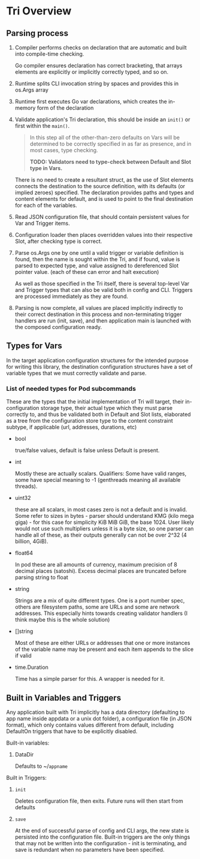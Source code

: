 # Tri Overview

## Parsing process

1. Compiler performs checks on declaration that are automatic and built into compile-time checking.
   
   Go compiler ensures declaration has correct bracketing, that arrays elements are explicitly or implicitly correctly typed, and so on.

3. Runtime splits CLI invocation string by spaces and provides this in os.Args array

4. Runtime first executes Go var declarations, which creates the in-memory form of the declaration

5. Validate application's Tri declaration, this should be inside an `init()` or first within the `main()`.
   
   > In this step all of the other-than-zero defaults on Vars will be determined to be correctly specified in as far as presence, and in most cases, type checking. 
   > 
   > **TODO: Validators need to type-check between Default and Slot type in Vars.**
   
   There is no need to create a resultant struct, as the use of Slot elements connects the destination to the source definition, with its defaults (or implied zeroes) specified. The declaration provides paths and types and content elements for default, and is used to point to the final destination for each of the variables.

6. Read JSON configuration file, that should contain persistent values for Var and Trigger items.

7. Configuration loader then places overridden values into their respective Slot, after checking type is correct.

8. Parse os.Args one by one until a valid trigger or variable definition is found, then the name is sought within the Tri, and if found, value is parsed to expected type, and value assigned to dereferenced Slot pointer value. (each of these can error and halt execution)
   
   As well as those specified in the Tri itself, there is several top-level Var and Trigger types that can also be valid both in config and CLI. Triggers are processed immediately as they are found.

9. Parsing is now complete, all values are placed implicitly indirectly to their correct destination in this process and non-terminating trigger handlers are run (init, save), and then application main is launched with the composed configuration ready.

## Types for Vars

In the target application configuration structures for the intended purpose for writing this library, the destination configuration structures have a set of variable types that we must correctly validate and parse.

### List of needed types for Pod subcommands

These are the types that the initial implementation of Tri will target, their in-configuration storage type, their actual type which they must parse correctly to, and thus be validated both in Default and Slot lists, elaborated as a tree from the configuration store type to the content constraint subtype, if applicable (url, addresses, durations, etc)

- bool

   true/false values, default is false unless Default is present.

- int

   Mostly these are actually scalars. Qualifiers: Some have valid ranges, some have special meaning to -1 (genthreads meaning all available threads).

- uint32

   these are all scalars, in most cases zero is not a default and is invalid. Some refer to sizes in bytes - parser should understand KMG (kilo mega giga) - for this case for simplicity KiB MiB GiB, the base 1024. User likely would not use such multipliers unless it is a byte size, so one parser can handle all of these, as their outputs generally can not be over 2^32 (4 billion, 4GiB).

- float64

   In pod these are all amounts of currency, maximum precision of 8 decimal places (satoshi). Excess decimal places are truncated before parsing string to float

- string

   Strings are a mix of quite different types. One is a port number spec, others are filesystem paths, some are URLs and some are network addresses. This especially hints towards creating validator handlers (I think maybe this is the whole solution)

- []string

   Most of these are either URLs or addresses that one or more instances of the variable name may be present and each item appends to the slice if valid

- time.Duration

   Time has a simple parser for this. A wrapper is needed for it.

## Built in Variables and Triggers

Any application built with Tri implicitly has a data directory (defaulting to app name inside appdata or a unix dot folder), a configuration file (in JSON format), which only contains values different from default, including DefaultOn triggers that have to be explicitly disabled.

Built-in variables:

1. DataDir

   Defaults to ~/`appname`

Built in Triggers:

1. `init`

   Deletes configuration file, then exits. Future runs will then start from defaults

3. `save`
   
   At the end of successful parse of config and CLI args, the new state is persisted into the configuration file. Built-in triggers are the only things that may not be written into the configuration - init is terminating, and save is redundant when no parameters have been specified.